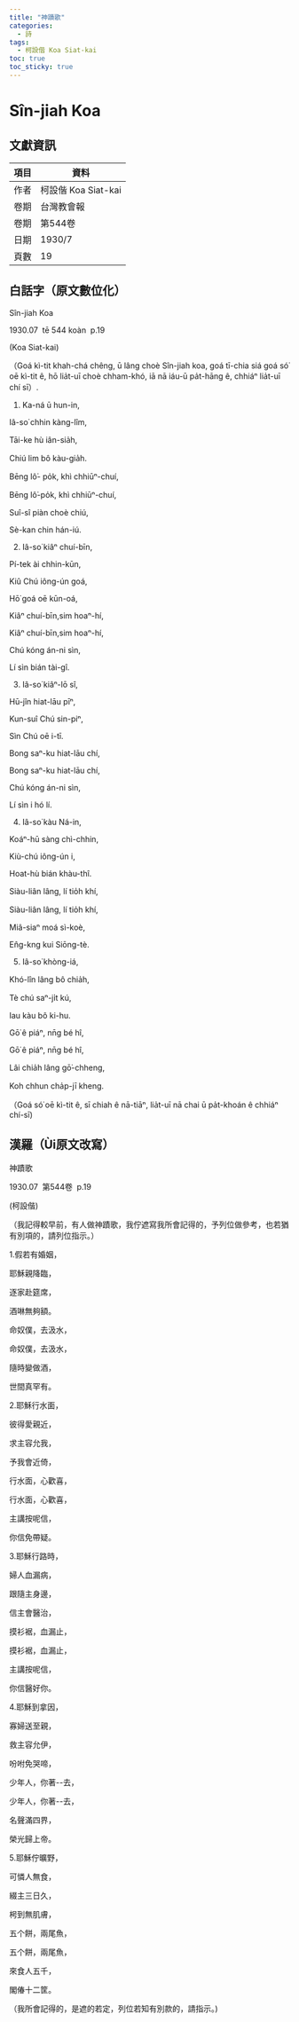 ```yaml
---
title: "神蹟歌"
categories:
  - 詩
tags:
  - 柯設偕 Koa Siat-kai
toc: true
toc_sticky: true
---
```


# Sîn-jiah Koa

## 文獻資訊

| 項目 | 資料 |
|---|---|
| 作者 | 柯設偕 Koa Siat-kai |
| 卷期 | 台灣教會報 |
| 卷期 | 第544卷 |
| 日期 | 1930/7 |
| 頁數 | 19 |

## 白話字（原文數位化）

Sîn-jiah Koa

1930.07  tē 544 koàn  p.19

(Koa Siat-kai)

（Goá kì-tit khah-chá chêng, ū lâng choè Sîn-jiah koa, goá tī-chia siá goá só͘ oē kì-tit ê, hō lia̍t-uī choè chham-khó, iā nā iáu-ū pa̍t-hāng ê, chhiáⁿ lia̍t-uī chí sī）.

1. Ka-ná ū hun-in,

Iâ-so͘ chhin kàng-lîm,

Tāi-ke hù iân-sia̍h,

Chiú lim bô kàu-gia̍h.

Bēng lô͘- po̍k, khì chhiūⁿ-chuí,

Bēng lô͘-po̍k, khì chhiūⁿ-chuí,

Suî-sî piàn choè chiú,

Sè-kan chin hán-iú.

2. Iâ-so͘ kiâⁿ chuí-bīn,

Pí-tek ài chhin-kūn,

Kiû Chú iông-ún goá,

Hō͘ goá oē kūn-oá,

Kiâⁿ chuí-bīn,sim hoaⁿ-hí,

Kiâⁿ chuí-bīn,sim hoaⁿ-hí,

Chú kóng án-ni sìn,

Lí sìn bián tài-gî.

3. Iâ-so͘ kiâⁿ-lō sî,

Hū-jîn hiat-lāu pīⁿ,

Kun-suî Chú sin-piⁿ,

Sìn Chú oē i-tī.

Bong saⁿ-ku hiat-lāu chí,

Bong saⁿ-ku hiat-lāu chí,

Chú kóng án-ni sìn,

Lí sìn i hó lí.

4. Iâ-so͘ kàu Ná-in,

Koáⁿ-hū sàng chì-chhin,

Kiù-chú iông-ún i,

Hoat-hù bián khàu-thî.

Siàu-liân lâng, lí tio̍h khí,

Siàu-liân lâng, lí tio̍h khí,

Miâ-siaⁿ moá sì-koè,

En̂g-kng kui Siōng-tè.

5. Iâ-so͘ khòng-iá,

Khó-lîn lâng bô chia̍h,

Tè chú saⁿ-ji̍t kú,

Iau kàu bô ki-hu.

Gō͘ ê piáⁿ, nn̄g bé hî,

Gō͘ ê piáⁿ, nn̄g bé hî,

Lâi chia̍h lâng gō͘-chheng,

Koh chhun cha̍p-jī kheng.

（Goá só͘ oē kì-tit ê, sī chiah ê nā-tiāⁿ, lia̍t-uī nā chai ū pa̍t-khoán ê chhiáⁿ chí-sī)

## 漢羅（Ùi原文改寫）

神蹟歌

1930.07  第544卷  p.19

(柯設偕)

（我記得較早前，有人做神蹟歌，我佇遮寫我所會記得的，予列位做參考，也若猶有別項的，請列位指示。）

1.假若有婚姻，

耶穌親降臨，

逐家赴筵席，

酒啉無夠額。

命奴僕，去汲水，

命奴僕，去汲水，

隨時變做酒，

世間真罕有。

2.耶穌行水面，

彼得愛親近，

求主容允我，

予我會近倚，

行水面，心歡喜，

行水面，心歡喜，

主講按呢信，

你信免帶疑。

3.耶穌行路時，

婦人血漏病，

跟隨主身邊，

信主會醫治，

摸衫裾，血漏止，

摸衫裾，血漏止，

主講按呢信，

你信醫好你。

4.耶穌到拿因，

寡婦送至親，

救主容允伊，

吩咐免哭啼，

少年人，你著--去，

少年人，你著--去，

名聲滿四界，

榮光歸上帝。

5.耶穌佇曠野，

可憐人無食，

綴主三日久，

枵到無肌膚，

五个餅，兩尾魚，

五个餅，兩尾魚，

來食人五千，

閣偆十二筐。

（我所會記得的，是遮的若定，列位若知有別款的，請指示。)
